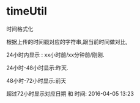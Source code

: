 # timeUtil
时间格式化

根据上传的时间戳对应的字符串,跟当前时间做对比,

24小时内显示 : xx小时前/xx分钟前/刚刚. 

24小时-48小时显示:昨天.

48小时-72小时显示:前天

超过72小时显示对应日期 和 时间: 2016-04-05 13:23
